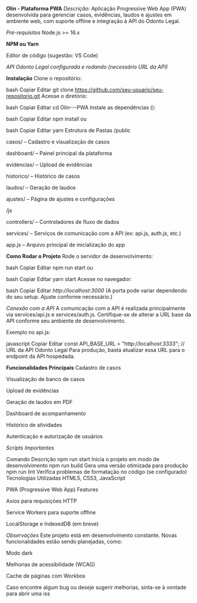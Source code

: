 **Olin - Plataforma PWA**
*Descrição:*
Aplicação Progressive Web App (PWA) desenvolvida para gerenciar casos, evidências, laudos e ajustes em ambiente web, com suporte offline e integração à API do Odonto Legal.

*Pré-requisitos*
Node.js >= 16.x

**NPM ou Yarn**

Editor de código (sugestão: VS Code)

*API Odonto Legal configurada e rodando (necessário URL da API)*

**Instalação**
Clone o repositório:

bash
Copiar
Editar
git clone https://github.com/seu-usuario/seu-repositorio.git
Acesse o diretório:

bash
Copiar
Editar
cd Olin---PWA
Instale as dependências ():

bash
Copiar
Editar
npm install
ou

bash
Copiar
Editar
yarn
Estrutura de Pastas
/public

casos/ – Cadastro e visualização de casos

dashboard/ – Painel principal da plataforma

evidencias/ – Upload de evidências

historico/ – Histórico de casos

laudos/ – Geração de laudos

ajustes/ – Página de ajustes e configurações

/js

controllers/ – Controladores de fluxo de dados

services/ – Serviços de comunicação com a API (ex: api.js, auth.js, etc.)

app.js – Arquivo principal de inicialização do app

**Como Rodar o Projeto**
Rode o servidor de desenvolvimento:

bash
Copiar
Editar
npm run start
ou

bash
Copiar
Editar
yarn start
Acesse no navegador:

bash
Copiar
Editar
*http://localhost:3000*
(A porta pode variar dependendo do seu setup. Ajuste conforme necessário.)

*Conexão com a API*
A comunicação com a API é realizada principalmente via services/api.js e services/auth.js.
Certifique-se de alterar a URL base da API conforme seu ambiente de desenvolvimento.

Exemplo no api.js:

javascript
Copiar
Editar
const API_BASE_URL = "http://localhost:3333"; // URL da API Odonto Legal
Para produção, basta atualizar essa URL para o endpoint da API hospedada.

**Funcionalidades Principais**
Cadastro de casos

Visualização de banco de casos

Upload de evidências

Geração de laudos em PDF

Dashboard de acompanhamento

Histórico de atividades

Autenticação e autorização de usuários

*Scripts Importantes*

Comando	Descrição
npm run start	Inicia o projeto em modo de desenvolvimento
npm run build	Gera uma versão otimizada para produção
npm run lint	Verifica problemas de formatação no código (se configurado)
Tecnologias Utilizadas
HTML5, CSS3, JavaScript

PWA (Progressive Web App) Features

Axios para requisições HTTP

Service Workers para suporte offline

LocalStorage e IndexedDB (em breve)

*Observações*
Este projeto está em desenvolvimento constante. Novas funcionalidades estão sendo planejadas, como:

Modo dark

Melhorias de acessibilidade (WCAG)

Cache de páginas com Workbox

Caso encontre algum bug ou deseje sugerir melhorias, sinta-se à vontade para abrir uma iss
